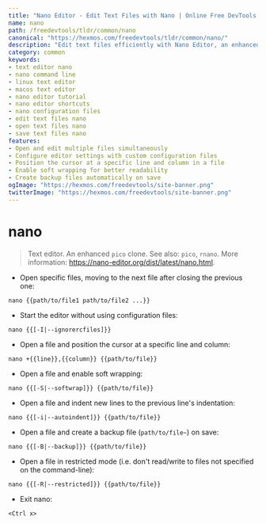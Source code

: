 ```yaml
---
title: "Nano Editor - Edit Text Files with Nano | Online Free DevTools by Hexmos"
name: nano
path: /freedevtools/tldr/common/nano
canonical: "https://hexmos.com/freedevtools/tldr/common/nano/"
description: "Edit text files efficiently with Nano Editor, an enhanced pico clone. Customize configurations and manage files effortlessly using the command line. Free online tool, no registration required."
category: common
keywords:
- text editor nano
- nano command line
- linux text editor
- macos text editor
- nano editor tutorial
- nano editor shortcuts
- nano configuration files
- edit text files nano
- open text files nano
- save text files nano
features:
- Open and edit multiple files simultaneously
- Configure editor settings with custom configuration files
- Position the cursor at a specific line and column in a file
- Enable soft wrapping for better readability
- Create backup files automatically on save
ogImage: "https://hexmos.com/freedevtools/site-banner.png"
twitterImage: "https://hexmos.com/freedevtools/site-banner.png"
---
```


# nano

> Text editor. An enhanced `pico` clone.
> See also: `pico`, `rnano`.
> More information: <https://nano-editor.org/dist/latest/nano.html>.

- Open specific files, moving to the next file after closing the previous one:

`nano {{path/to/file1 path/to/file2 ...}}`

- Start the editor without using configuration files:

`nano {{[-I|--ignorercfiles]}}`

- Open a file and position the cursor at a specific line and column:

`nano +{{line}},{{column}} {{path/to/file}}`

- Open a file and enable soft wrapping:

`nano {{[-S|--softwrap]}} {{path/to/file}}`

- Open a file and indent new lines to the previous line's indentation:

`nano {{[-i|--autoindent]}} {{path/to/file}}`

- Open a file and create a backup file (`path/to/file~`) on save:

`nano {{[-B|--backup]}} {{path/to/file}}`

- Open a file in restricted mode (i.e. don't read/write to files not specified on the command-line):

`nano {{[-R|--restricted]}} {{path/to/file}}`

- Exit nano:

`<Ctrl x>`
